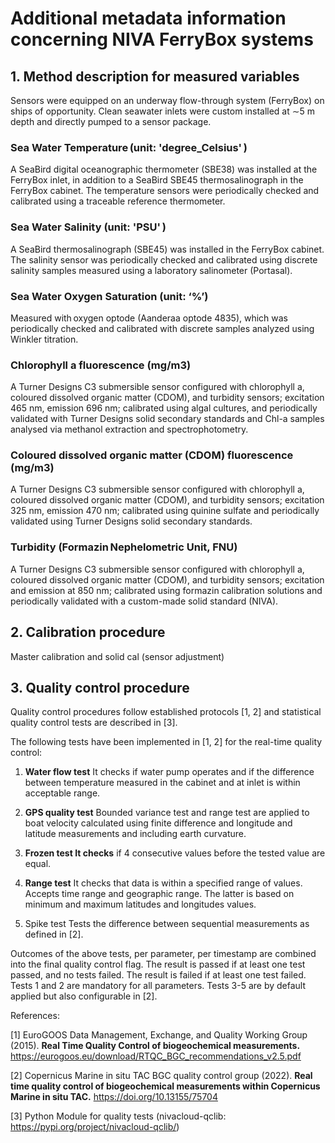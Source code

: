# Additional metadata information concerning NIVA FerryBox systems 

## 1. Method description for measured variables 

Sensors were equipped on an underway flow-through system (FerryBox) on ships of opportunity. Clean seawater inlets were custom installed at ∼5 m depth and directly pumped to a sensor package.  


### Sea Water Temperature (unit: 'degree_Celsius' ) 

A SeaBird digital oceanographic thermometer (SBE38) was installed at the FerryBox inlet, in addition to a SeaBird SBE45 thermosalinograph in the FerryBox cabinet. The temperature sensors were periodically checked and calibrated using a traceable reference thermometer.  

 
### Sea Water Salinity (unit: 'PSU' ) 

A SeaBird thermosalinograph (SBE45) was installed in the FerryBox cabinet. The salinity sensor was periodically checked and calibrated using discrete salinity samples measured using a laboratory salinometer (Portasal). 

### Sea Water Oxygen Saturation (unit: ‘%’) 

Measured with oxygen optode (Aanderaa optode 4835), which was periodically checked and calibrated with discrete samples analyzed using Winkler titration.  
 
### Chlorophyll a fluorescence (mg/m3) 

A Turner Designs C3 submersible sensor configured with chlorophyll a, coloured dissolved organic matter (CDOM), and turbidity sensors; excitation 465 nm, emission 696 nm; calibrated using algal cultures, and periodically validated with Turner Designs solid secondary standards and Chl-a samples analysed via methanol extraction and spectrophotometry. 

### Coloured dissolved organic matter (CDOM) fluorescence (mg/m3) 

A Turner Designs C3 submersible sensor configured with chlorophyll a, coloured dissolved organic matter (CDOM), and turbidity sensors; excitation 325 nm, emission 470 nm; calibrated using quinine sulfate and periodically validated using Turner Designs solid secondary standards. 

### Turbidity (Formazin Nephelometric Unit, FNU) 

A Turner Designs C3 submersible sensor configured with chlorophyll a, coloured dissolved organic matter (CDOM), and turbidity sensors; excitation and emission at 850 nm; calibrated using formazin calibration solutions and periodically validated with a custom-made solid standard (NIVA). 

 
## 2. Calibration procedure 

 
Master calibration and solid cal (sensor adjustment) 

## 3. Quality control procedure 

Quality control procedures follow established protocols [1, 2] and statistical quality control tests are described in [3].  

 

The following tests have been implemented in [1, 2] for the real-time quality control:  

1. **Water flow test** It checks if water pump operates and if the difference between temperature measured in the cabinet and at inlet is within acceptable range.  

2. **GPS quality test** Bounded variance test and range test are applied to boat velocity calculated using finite difference and longitude and latitude measurements and including earth curvature.  

3. **Frozen test It checks** if 4 consecutive values before the tested value are equal.  

4. **Range test** It checks that data is within a specified range of values. Accepts time range and geographic range. The latter is based on minimum and maximum latitudes and longitudes values.  

5. Spike test Tests the difference between sequential measurements as defined in [2].  

Outcomes of the above tests, per parameter, per timestamp are combined into the final quality control flag. The result is passed if at least one test passed, and no tests failed. The result is failed if at least one test failed. Tests 1 and 2 are mandatory for all parameters. Tests 3-5 are by default applied but also configurable in [2].  

 

References: 

[1] EuroGOOS Data Management, Exchange, and Quality Working Group (2015). **Real Time Quality Control of biogeochemical measurements.** https://eurogoos.eu/download/RTQC_BGC_recommendations_v2.5.pdf 

[2] Copernicus Marine in situ TAC BGC quality control group (2022). **Real time quality control of biogeochemical measurements within Copernicus Marine in situ TAC.** https://doi.org/10.13155/75704 

[3] Python Module for quality tests (nivacloud-qclib: https://pypi.org/project/nivacloud-qclib/) 

 

 
